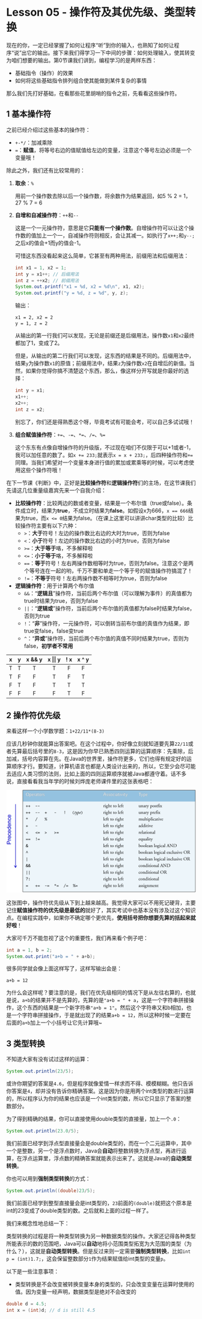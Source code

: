 # Lesson 05 - 操作符及其优先级、类型转换

现在的你，一定已经掌握了如何让程序“听”到你的输入，也熟知了如何让程序“说”出它的输出。接下来我们得学习一下中间的步骤：如何处理输入，使其转变为咱们想要的输出。第0节课我们讲到，编程学习的是两样东西：

- 基础指令（操作）的效果
- 如何将这些基础指令排列组合使其能做到某件复杂的事情

那么我们先打好基础，在看那些花里胡哨的指令之前，先看看这些操作符。



## 1 基本操作符

之前已经介绍过这些基本的操作符：

- `+-*/`：加减乘除
- `=`：**赋值**，将等号右边的值赋值给左边的变量，注意这个等号左边必须是一个变量哦！

除此之外，我们还有比较常用的：

1. **取余**：`%`

   用前一个操作数去除以后一个操作数，将余数作为结果返回，如5 % 2 = 1，27 % 7 = 6

2. **自增和自减操作符**：`++`和`--`

   这是一个一元操作符，意思是它**只能有一个操作数**。自增操作符可以让这个操作数的值加上一个一，自减操作符则相反，会让其减一。如执行了`x++;`和`y--;`之后x的值会+1而y的值会-1。

   可惜这东西没看起来这么简单，它甚至有两种用法，前缀用法和后缀用法：

   ```java
   int x1 = 1, x2 = 1;
   int y = x1++; // 后缀用法
   int z = ++x2; // 前缀用法
   System.out.printf("x1 = %d, x2 = %d\n", x1, x2);
   System.out.printf("y = %d, z = %d", y, z);
   ```

   输出：

   ```
   x1 = 2, x2 = 2
   y = 1, z = 2
   ```

    从输出的第一行我们可以发现，无论是前缀还是后缀用法，操作数`x1`和`x2`最终都加了1，变成了2。

   但是，从输出的第二行我们可以发现，这东西的结果是不同的。后缀用法中，结果`y`为操作数`x1`的原值；前缀用法中，结果`z`为操作数`x2`在自增后的新值。当然，如果你觉得你搞不清楚这个东西，那么，像这样分开写就是你最好的选择：

   ```java
   int y = x1;
   x1++;
   x2++;
   int z = x2;
   ```

   别忘了，你们还是得熟悉这个呀，毕竟考试有可能会考，可以自己多试试哦！

3. **组合赋值操作符**：`+=`、`-=`、`*=`、`/=`、`%=`

   这个东东有点像自增操作符的升级版，不过现在咱们不仅限于可以+1或者-1，我可以加任意的数了。如`x += 233;`就表示`x = x + 233;`，后四种操作符和`+=`同理。当我们希望对一个变量本身进行值的累加或累乘等的时候，可以考虑使用这些个操作符哦！



在下一节课《判断》中，正好是**比较操作符**和**逻辑操作符**们的主场，在这节课我们先请这几位重量级嘉宾先来一个自我介绍：

- **比较操作符**：比较两边的数或者变量，结果是一个布尔值（true或false）。条件成立时，结果为**true**，不成立时结果为**false**。如假设x为666，`x == 666`结果为true，而`x <= 0`结果为false。（在课上这里可以讲讲char类型的比较）比较操作符主要有以下六种：
  - `>`：**大于**符号！左边的操作数比右边的大时为true，否则为false
  - `<`：**小于**符号！左边的操作数比右边的小时为true，否则为false
  - `>=`：**大于等于**咯，不多解释啦
  - `<=`：**小于等于**咯，不多解释啦
  - `==`：**等于**符号！左右两操作数相等时为true，否则为false。注意这个是两个等号连在一起的哟，千万不要和单走一个等于号的赋值操作符搞混了！
  - `!=`：**不等于**符号！左右两操作数不相等时为true，否则为false
- **逻辑操作符**：用于计算两个布尔值
  - `&&`：“**逻辑且**”操作符，当前后两个布尔值（可以理解为事件）的真值都为true时结果为true，否则为false
  - `||`：“**逻辑或**”操作符，当前后两个布尔值的真值都为false时结果为false，否则为true
  - `!`：“**非**”操作符，一元操作符，可以倒转当前布尔值的真值作为结果，即true变false，false变true
  - `^`：“**异或**”操作符，当前后两个布尔值的真值不同时结果为true，否则为false，**初学者不常用**

|  x   |  y   | x && y | x \|\| y | ! x  | x ^ y |
| :--: | :--: | :----: | :------: | :--: | :---: |
|  T   |  T   |   T    |    T     |  F   |   F   |
|  T   |  F   |   F    |    T     |  F   |   T   |
|  F   |  T   |   F    |    T     |  T   |   T   |
|  F   |  F   |   F    |    F     |  T   |   F   |



## 2 操作符优先级

来看这样一个小学数学题：`1+22/11*(8-3)`

应该几秒钟你就能算出答案吧。在这个过程中，你好像立刻就知道要先算`22/11`或者先算最后括号里的`8-3`，这是因为你早已熟悉四则运算的运算顺序：先乘除，后加减，括号内容算在先。在Java的世界里，操作符更多，它们也得有规定好的运算顺序才行。要知道，计算机语言也都是人类设计出来的，所以，它至少会尽可能去适应人类习惯的法则，比如上面的四则运算顺序就被Java都遵守着。话不多说，直接看看我当年学的时候刘烨庞老师课件里的这张表格吧：

![priority](./priority.png)

这张图中，操作符优先级从下到上越来越高。我觉得大家可以不用死记硬背，主要记住**赋值操作符的优先级是最低的**就好了，其实考试中也基本没有涉及过这个知识点。在编程实践中，如果你不确定哪个更优先，**使用括号把你想要先算的括起来就好啦**！

大家可千万不能忽视了这个的重要性，我们再来看个例子吧：

```java
int a = 1, b = 2;
System.out.print("a+b = " + a+b);
```

很多同学就会像上面这样写了，这样写输出会是：

```
a+b = 12
```

为什么会这样呢？要注意的是，我们在优先级相同的情况下是从左往右算的，也就是说，`a+b`的结果并不是先算的，先算的是`"a+b = " + a`，这是一个字符串拼接操作，这个东西的结果是一个新字符串`"a+b = 1"`。然后这个字符串又和b相加，也是一个字符串拼接操作，于是就出现了的结果`a+b = 12`，所以这种时候一定要在后面的`a+b`加上一个小括号让它先计算哦~



## 3 类型转换

不知道大家有没有试过这样的运算：

```java
System.out.println(23/5);
```

或许你期望的答案是`4.6`，但是程序就像爱情一样求而不得、模模糊糊。他只告诉你答案是`4`，却并没有告诉你精确答案。这是因为你是用两个int类型的数进行运算的，所以程序认为你的结果也应该是一个int类型的数，所以它只显示了答案的整数部分。

为了得到精确的结果，你可以直接使用double类型的直接量，加上一个`.0`：

```java
System.out.println(23.0/5);
```

我们前面已经学到浮点型直接量会是double类型的，而在一个二元运算中，其中一个是整数，另一个是浮点数时，Java会**自动**将整数转换为浮点型，再进行运算，在浮点运算里，浮点数的精确答案就能表示出来了。这就是Java的**自动类型转换**。

你也可以用到**强制类型转换**的方式：

```java
System.out.println((double)23/5);
```

我们前面已经学到整型直接量会是int类型的，`23`前面的`(double)`就把这个原本是int的23变成了double类型的数。之后就和上面的过程一样了。



我们来概念性地总结一下：

类型转换的过程是将一种类型转换为另一种数据类型的操作。大家还记得各种类型所能表示的数的范围吧，Java可以**自动**地将小范围类型拓宽为大范围的类型（为什么？），这就是**自动类型转换**。但是反过来则一定需要**强制类型转换**，比如`int p = (int)1.7;`，这会保留整数部分`1`作为结果赋值给int类型的变量`p`。



以下是一些注意事项：

- 类型转换是不会改变被转换变量本身的类型的，只会改变变量在运算时使用的值。因为变量一经声明，数据类型是绝对不会改变的

```java
double d = 4.5;
int x = (int)d; // d is still 4.5
```

